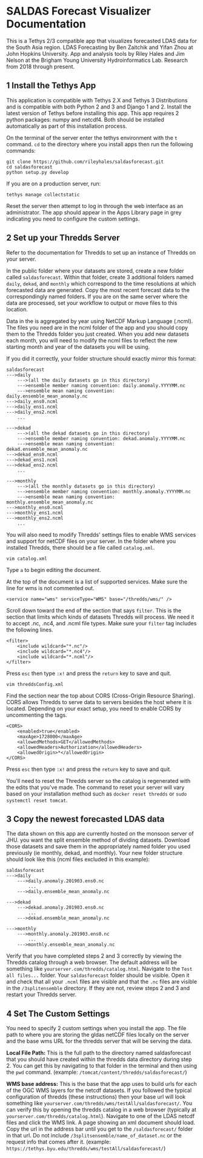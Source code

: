 # SALDAS Forecast Visualizer Documentation
This is a Tethys 2/3 compatible app that visualizes forecasted LDAS data for the South Asia region. LDAS Forecasting by Ben Zaitchik and Yifan Zhou at John Hopkins University. App and analysis tools by Riley Hales and Jim Nelson at the Brigham Young University Hydroinformatics Lab. Research from 2018 through present.

## 1 Install the Tethys App
This application is compatible with Tethys 2.X and Tethys 3 Distributions and is compatible with both Python 2 and 3 and Django 1 and 2. Install the latest version of Tethys before installing this app. This app requires 2 python packages: numpy and netcdf4. Both should be installed automatically as part of this installation process.

On the terminal of the server enter the tethys environment with the ```t``` command. ```cd``` to the directory where you install apps then run the following commands:  
~~~~
git clone https://github.com/rileyhales/saldasforecast.git  
cd saldasforecast
python setup.py develop
~~~~  
If you are on a production server, run:
~~~~
tethys manage collectstatic
~~~~
Reset the server then attempt to log in through the web interface as an administrator. The app should appear in the Apps Library page in grey indicating you need to configure the custom settings.

## 2 Set up your Thredds Server
Refer to the documentation for Thredds to set up an instance of Thredds on your server.

In the public folder where your datasets are stored, create a new folder called ```saldasforecast```. Within that folder, create 3 additional folders named ```daily```, ```dekad```, and ```monthly``` which correspond to the time resolutions at which forecasted data are generated. Copy the most recent forecast data to the correspondingly named folders. If you are on the same server where the data are processed, set your workflow to output or move files to this location. 

Data in the is aggregated by year using NetCDF Markup Language (.ncml). The files you need are in the ncml folder of the app and you should copy them to the Thredds folder you just created. When you add new datasets each month, you will need to modify the ncml files to reflect the new starting month and year of the datasets you will be using.

If you did it correctly, your folder structure should exactly mirror this format:
~~~~
saldasforecast
--->daily
    --->(all the daily datasets go in this directory)
    --->ensemble member naming convention: daily.anomaly.YYYYMM.nc
    --->ensemble mean naming convention: daily.ensemble_mean_anomaly.nc
--->daily_ens0.ncml
--->daily_ens1.ncml
--->daily_ens2.ncml
    ...

--->dekad
    --->(all the dekad datasets go in this directory)
    --->ensemble member naming convention: dekad.anomaly.YYYYMM.nc
    --->ensemble mean naming convention: dekad.ensemble_mean_anomaly.nc
--->dekad_ens0.ncml
--->dekad_ens1.ncml
--->dekad_ens2.ncml
    ...

--->monthly
    --->(all the monthly datasets go in this directory)
    --->ensemble member naming convention: monthly.anomaly.YYYYMM.nc
    --->ensemble mean naming convention: monthly.ensemble_mean_anomaly.nc
--->monthly_ens0.ncml
--->monthly_ens1.ncml
--->monthly_ens2.ncml
    ...
~~~~
You will also need to modify Thredds' settings files to enable WMS services and support for netCDF files on your server. In the folder where you installed Thredds, there should be a file called ```catalog.xml```. 
~~~~
vim catalog.xml
~~~~
Type ```a``` to begin editing the document.

At the top of the document is a list of supported services. Make sure the line for wms is not commented out.
~~~~
<service name="wms" serviceType="WMS" base="/thredds/wms/" />
~~~~
Scroll down toward the end of the section that says ```filter```. This is the section that limits which kinds of datasets Thredds will process. We need it to accept .nc, .nc4, and .ncml file types. Make sure your ```filter``` tag includes the following lines.
~~~~
<filter>
    <include wildcard="*.nc"/>
    <include wildcard="*.nc4"/>
    <include wildcard="*.ncml"/>
</filter>
~~~~
Press ```esc``` then type ```:x!```  and press the ```return``` key to save and quit.
~~~~
vim threddsConfig.xml
~~~~
Find the section near the top about CORS (Cross-Origin Resource Sharing). CORS allows Thredds to serve data to servers besides the host where it is located. Depending on your exact setup, you need to enable CORS by uncommenting the tags.
~~~~
<CORS>
    <enabled>true</enabled>
    <maxAge>1728000</maxAge>
    <allowedMethods>GET</allowedMethods>
    <allowedHeaders>Authorization</allowedHeaders>
    <allowedOrigin>*</allowedOrigin>
</CORS>
~~~~
Press ```esc``` then type ```:x!```  and press the ```return``` key to save and quit.

You'll need to reset the Thredds server so the catalog is regenerated with the edits that you've made. The command to reset your server will vary based on your installation method such as ```docker reset thredds``` or ```sudo systemctl reset tomcat```.

## 3 Copy the newest forecasted LDAS data
The data shown on this app are currently hosted on the monsoon server of JHU. you want the split ensemble method of dividing datasets. Download those datasets and save them in the appropriately named folder you used previously (ie monthly, dekad, and monthly). Your new folder structure should look like this (ncml files excluded in this example):
~~~~
saldasforecast
--->daily
    --->daily.anomaly.201903.ens0.nc
        ...
    --->daily.ensemble_mean_anomaly.nc
    
--->dekad
    --->dekad.anomaly.201903.ens0.nc
        ...
    --->dekad.ensemble_mean_anomaly.nc
    
--->monthly
    --->monthly.anomaly.201903.ens0.nc
        ...
    --->monthly.ensemble_mean_anomaly.nc
~~~~

Verify that you have completed steps 2 and 3 correctly by viewing the Thredds catalog through a web browser. The default address will be something like ```yourserver.com/thredds/catalog.html```. Navigate to the ```Test all files...``` folder. Your ```saldasforecast``` folder should be visible. Open it and check that all your ```.ncml``` files are visible and that the ```.nc``` files are visible in the ```/3splitensemble``` directory. If they are not, review steps 2 and 3 and restart your Thredds server.

## 4 Set The Custom Settings
You need to specify 2 custom settings when you install the app. The file path to where you are storing the gldas netCDF files locally on the server and the base wms URL for the thredds server that will be serving the data.

**Local File Path:** This is the full path to the directory named saldasforecast that you should have created within the thredds data directory during step 2. You can get this by navigating to that folder in the terminal and then using the ```pwd``` command. (example: ```/tomcat/content/thredds/saldasforecast/```)  

**WMS base address:** This is the base that the app uses to build urls for each of the OGC WMS layers for the netcdf datasets. If you followed the typical configuration of thredds (these instructions) then your base url will look something like ```yourserver.com/thredds/wms/testAll/saldasforecast/```. You can verify this by opening the thredds catalog in a web browser (typically at ```yourserver.com/thredds/catalog.html```). Navigate to one of the LDAS netcdf files and click the WMS link. A page showing an xml document should load. Copy the url in the address bar until you get to the ```/saldasforecast/``` folder in that url. Do not include ```/3splitsensemble/name_of_dataset.nc``` or the request info that comes after it. (example: ```https://tethys.byu.edu/thredds/wms/testAll/saldasforecast/```)
